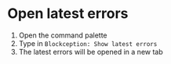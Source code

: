 # Open latest errors

1. Open the command palette
2. Type in `Blockception: Show latest errors`
3. The latest errors will be opened in a new tab